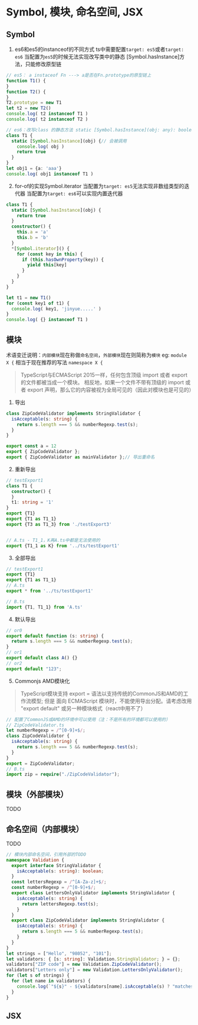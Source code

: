 # Symbol, 模块, 命名空间, JSX
## Symbol
1. es6和es5的instanceof的不同方式
ts中需要配置`target: es5`或者`target: es6`
当配置为`es5`的时候无法实现改写类中的静态 [Symbol.hasInstance]方法，只能修改原型链
```ts
// es5： a instaceof Fn ---> a是否在Fn.prototype的原型链上
function T1() {
}
function T2() {
}
T2.prototype = new T1
let t2 = new T2()
console.log( t2 instanceof T1 )
console.log( t2 instanceof T2 )

// es6：改写class 的静态方法 static [Symbol.hasInstance](obj: any): boolean
class T1 {
  static [Symbol.hasInstance](obj) {// 会被调用
    console.log( obj )
    return true
  }
}
let obj1 = {a: 'aaa'}
console.log( obj1 instanceof T1 )
```

2. for-of的实现Symbol.iterator
当配置为`target: es5`无法实现非数组类型的迭代器
当配置为`target: es6`可以实现内置迭代器
```ts
class T1 {
  static [Symbol.hasInstance](obj) {
    return true
  }
  constructor() {
    this.a = 'a'
    this.b = 'b'
  }
  *[Symbol.iterator]() {
    for (const key in this) {
      if (this.hasOwnProperty(key)) {
        yield this[key]
      }
    }
  }
}

let t1 = new T1()
for (const key1 of t1) {
  console.log( key1, 'jinyue.....' )
}
console.log( {} instanceof T1 )
```


## 模块
术语变迁说明：`内部模块`现在称做`命名空间`，`外部模块`现在则简称为`模块`
eg: `module X {` 相当于现在推荐的写法 `namespace X {`

> TypeScript与ECMAScript 2015一样，任何包含顶级 import 或者 export 的文件都被当成一个模块。
> 相反地，如果一个文件不带有顶级的 import 或者 export 声明，那么它的内容被视为全局可见的（因此对模块也是可见的）

1. 导出
```ts
class ZipCodeValidator implements StringValidator {
  isAcceptable(s: string) {
    return s.length === 5 && numberRegexp.test(s);
  }
}

export const a = 12
export { ZipCodeValidator };
export { ZipCodeValidator as mainValidator };// 导出重命名
```

2. 重新导出
```ts
// testExport1
class T1 {
  constructor() {
  }
  t1: string = '1'
}
export {T1}
export {T1 as T1_1}
export {T3 as T1_3} from './testExport3'


// A.ts - T1_1，K再A.ts中都是无法使用的
export {T1_1 as K} from '../ts/testExport1'
```

3. 全部导出
```ts
// testExport1
export {T1}
export {T1 as T1_1}
// A.ts
export * from '../ts/testExport1'

// B.ts
import {T1, T1_1} from 'A.ts'
```

4. 默认导出
```ts
// or0
export default function (s: string) {
  return s.length === 5 && numberRegexp.test(s);
}
// or1
export default class A() {}
// or2
export default "123";
```

5. Commonjs AMD模块化
> TypeScript模块支持 export = 语法以支持传统的CommonJS和AMD的工作流模型;
> 但是 面向 ECMAScript 模块时，不能使用导出分配。请考虑改用 "export default" 或另一种模块格式（react中用不了）
```ts
// 配置了CommonJS或AMD的环境中可以使用（注：不是所有的环境都可以使用的）
// ZipCodeValidator.ts
let numberRegexp = /^[0-9]+$/;
class ZipCodeValidator {
  isAcceptable(s: string) {
    return s.length === 5 && numberRegexp.test(s);
  }
}
export = ZipCodeValidator;
// B.ts
import zip = require("./ZipCodeValidator");
```


## 模块（外部模块）
TODO



## 命名空间（内部模块）
TODO
```ts
// 模块内部命名空间，引用外部的TODO
namespace Validation {
  export interface StringValidator {
    isAcceptable(s: string): boolean;
  }
  const lettersRegexp = /^[A-Za-z]+$/;
  const numberRegexp = /^[0-9]+$/;
  export class LettersOnlyValidator implements StringValidator {
    isAcceptable(s: string) {
      return lettersRegexp.test(s);
    }
  }
  export class ZipCodeValidator implements StringValidator {
    isAcceptable(s: string) {
      return s.length === 5 && numberRegexp.test(s);
    }
  }
}
let strings = ["Hello", "98052", "101"];
let validators: { [s: string]: Validation.StringValidator; } = {};
validators["ZIP code"] = new Validation.ZipCodeValidator();
validators["Letters only"] = new Validation.LettersOnlyValidator();
for (let s of strings) {
  for (let name in validators) {
    console.log(`"${s}" - ${validators[name].isAcceptable(s) ? "matches" : "does not match"} ${name}`);
  }
}
```


## JSX









